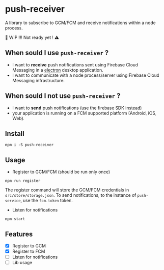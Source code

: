 # push-receiver

A library to subscribe to GCM/FCM and receive notifications within a node process.

:construction: WIP !!! Not ready yet ! :warning:

## When sould I use `push-receiver` ?

- I want to **receive** push notifications sent using Firebase Cloud Messaging in a [electron](https://github.com/electron/electron) desktop application.
- I want to communicate with a node process/server using Firebase Cloud Messaging infrastructure.

## When sould I not use `push-receiver` ?

- I want to **send** push notifications (use the firebase SDK instead)
- your application is running on a FCM supported platform (Android, iOS, Web).

## Install

`
npm i -S push-receiver
`

## Usage

- Register to GCM/FCM (should be run only once)

`
npm run register
`

The register command will store the GCM/FCM credentials in `src/store/storage.json`. To send notifications, to the instance of `push-service`, use the `fcm.token` token.

- Listen for notifications

`
npm start
`

## Features

- [x] Register to GCM
- [x] Register to FCM
- [ ] Listen for notifications
- [ ] Lib usage

